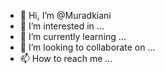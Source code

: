 - 👋 Hi, I’m @Muradkiani
- 👀 I’m interested in ...
- 🌱 I’m currently learning ...
- 💞️ I’m looking to collaborate on ...
- 📫 How to reach me ...

<!---
Muradkiani/Muradkiani is a ✨ special ✨ repository because its `README.md` (this file) appears on your GitHub profile.
You can click the Preview link to take a look at your changes.
--->
